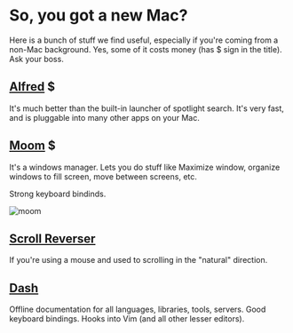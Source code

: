# So, you got a new Mac?

Here is a bunch of stuff we find useful, especially if you're coming from a non-Mac background.
Yes, some of it costs money (has $ sign in the title). Ask your boss.

## [Alfred](https://www.alfredapp.com/) $

It's much better than the built-in launcher of spotlight search. It's very fast, and is pluggable into many other apps on your Mac.

## [Moom](https://manytricks.com/moom/) $

It's a windows manager. Lets you do stuff like Maximize window, organize windows to fill screen, move between screens, etc.

Strong keyboard bindinds.

![moom](https://manytricks.com/moom/images/grid.png)

## [Scroll Reverser](https://pilotmoon.com/link/scrollreverser)

If you're using a mouse and used to scrolling in the "natural" direction.

## [Dash](https://kapeli.com/dash)

Offline documentation for all languages, libraries, tools, servers. Good keyboard bindings. Hooks into Vim (and all other lesser editors).

